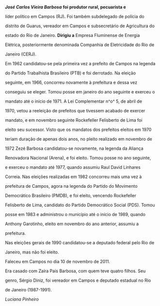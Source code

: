 

***José Carlos Vieira Barbosa*** **foi produtor rural, pecuarista e**

líder político em Campos (RJ)**.** Foi também subdelegado de polícia do

distrito de Guarus, vereador em Campos e subsecretário de Agricultura do

estado do Rio de Janeiro. **Dirigiu a** Empresa Fluminense de Energia

Elétrica, posteriormente denominada Companhia de Eletricidade do Rio de

Janeiro (CERJ).



Em 1962 candidatou-se pela primeira vez a prefeito de Campos na legenda

do Partido Trabalhista Brasileiro (PTB) e foi derrotado. Na eleição

seguinte, em 1966, concorreu novamente à prefeitura e dessa vez

conseguiu se eleger. Tomou posse em janeiro do ano seguinte e exerceu o

mandato até o início de 1971. A Lei Complementar n^o^ 5, de abril de

1970, vetou a reeleição de prefeitos que tivessem acabado de exercer

mandato, e em novembro seguinte Rockefeller Felisberto de Lima foi

eleito seu sucessor. Visto que os mandatos dos prefeitos eleitos em 1970

teriam duração de apenas dois anos, no pleito realizado em novembro de

1972 Zezé Barbosa candidatou-se novamente, na legenda da Aliança

Renovadora Nacional (Arena), e foi eleito. Tomou posse no ano seguinte,

e exerceu o mandato até 1977, quando assumiu Raul David Linhares

Correia. Nas eleições realizadas em 1982 concorreu mais uma vez à

prefeitura de Campos, agora na legenda do Partido do Movimento

Democrático Brasileiro (PMDB), e foi eleito, vencendo Rockefeller

Felisberto de Lima, candidato do Partido Democrático Social (PDS). Tomou

posse em 1983 e administrou o município até o início de 1989, quando

Anthony Garotinho, eleito em novembro do ano anterior, assumiu a

prefeitura.



Nas eleições gerais de 1990 candidatou-se a deputado federal pelo Rio de

Janeiro, mas não foi eleito.



Faleceu em Campos no dia 10 de novembro de 2011.



Era casado com Zaíra Pais Barbosa, com quem teve quatro filhos. Seu

genro, Sérgio Diniz, foi vereador em Campos e deputado estadual no Rio

de Janeiro (1987-1991).



*Luciana Pinheiro*



